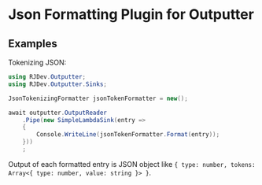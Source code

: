 # Json Formatting Plugin for Outputter

## Examples
Tokenizing JSON:
```c#
using RJDev.Outputter;
using RJDev.Outputter.Sinks;

JsonTokenizingFormatter jsonTokenFormatter = new();

await outputter.OutputReader
    .Pipe(new SimpleLambdaSink(entry =>
    {
        Console.WriteLine(jsonTokenFormatter.Format(entry));
    }))
    ;
```

Output of each formatted entry is JSON object like `{ type: number, tokens: Array<{ type: number, value: string }> }`.